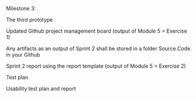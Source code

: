 Milestone 3:


The third prototype

Updated Github project management board (output of Module 5 > Exercise 1)

Any artifacts as an output of Sprint 2 shall be stored in a folder Source Code in your Github

Sprint 2 report using the report template (output of Module 5 > Exercise 2)

Test plan

Usability test plan and report

